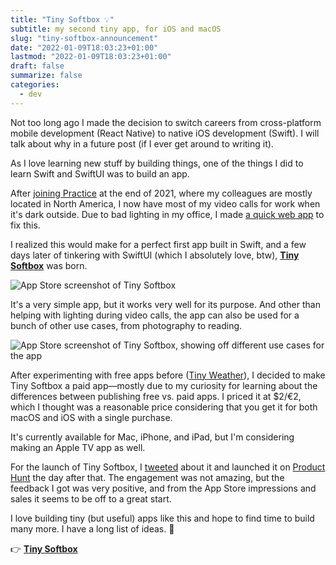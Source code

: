 ```yaml
---
title: "Tiny Softbox 💡"
subtitle: my second tiny app, for iOS and macOS
slug: "tiny-softbox-announcement"
date: "2022-01-09T18:03:23+01:00"
lastmod: "2022-01-09T18:03:23+01:00"
draft: false
summarize: false
categories:
  - dev
---
```


Not too long ago I made the decision to switch careers from cross-platform mobile development (React Native) to native iOS development (Swift). I will talk about why in a future post (if I ever get around to writing it).

As I love learning new stuff by building things, one of the things I did to learn Swift and SwiftUI was to build an app.

After [joining Practice](/joining-practice/) at the end of 2021, where my colleagues are mostly located in North America, I now have most of my video calls for work when it's dark outside. Due to bad lighting in my office, I made [a quick web app](https://twitter.com/alexandberg/status/1467576459178950656?s=20) to fix this.

I realized this would make for a perfect first app built in Swift, and a few days later of tinkering with SwiftUI (which I absolutely love, btw), [**Tiny Softbox**](/tiny-softbox/) was born.

![App Store screenshot of Tiny Softbox](/img/tiny-softbox-1.png)

It's a very simple app, but it works very well for its purpose. And other than helping with lighting during video calls, the app can also be used for a bunch of other use cases, from photography to reading.

![App Store screenshot of Tiny Softbox, showing off different use cases for the app](/img/tiny-softbox-2.png)

After experimenting with free apps before ([Tiny Weather](https://tinyweather.app)), I decided to make Tiny Softbox a paid app—mostly due to my curiosity for learning about the differences between publishing free vs. paid apps. I priced it at $2/€2, which I thought was a reasonable price considering that you get it for both macOS and iOS with a single purchase.

It's currently available for Mac, iPhone, and iPad, but I'm considering making an Apple TV app as well.

For the launch of Tiny Softbox, I [tweeted](https://twitter.com/alexandberg/status/1472877106963140608?s=20) about it and launched it on [Product Hunt](https://www.producthunt.com/posts/tiny-softbox) the day after that. The engagement was not amazing, but the feedback I got was very positive, and from the App Store impressions and sales it seems to be off to a great start.

I love building tiny (but useful) apps like this and hope to find time to build many more. I have a long list of ideas. 🙂

👉 [**Tiny Softbox**](/tiny-softbox/)
